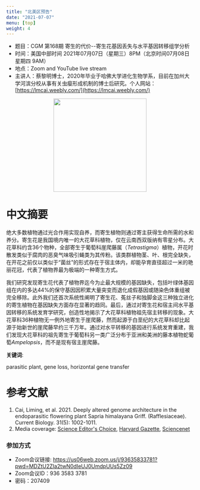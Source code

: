 ```yaml
---
title: "北美区预告"
date: "2021-07-07"
menu: [top]
weight: 4
---
```


- 题目：CGM 第168期 寄生的代价--寄生花基因丢失与水平基因转移组学分析
- 时间：美国中部时间 2021年07月07日（星期三）8PM（北京时间07月08日 星期四 9AM）
- 地点：Zoom and YouTube live stream
- 主讲人：蔡黎明博士，2020年毕业于哈佛大学进化生物学系，目前在加州大学河滨分校从事有关虫瘿形成机制的博士后研究。个人网站：[https://lmcai.weebly.com/](https://lmcai.weebly.com/)

<div align="center">
<img src="https://i.ibb.co/khMSxgL/US168-Cailiming.jpg" height=250>
</div>

# 中文摘要

绝大多数植物通过光合作用实现自养，而寄生植物则通过寄主获得生命所需的水和养分。寄生花是我国境内唯一的大花草科植物，仅在云南西双版纳有零星分布。大花草科约含36个物种，全部寄生于葡萄科崖爬藤属（*Tetrastigma*）植物，开花时散发类似于腐肉的恶臭气味吸引蝇类为其传粉。该类群植物茎、叶、根完全缺失，在开花之前仅以类似于“菌丝”的形式存在于宿主体内，却能孕育直径超过一米的艳丽花冠，代表了植物界最为极端的一种寄生方式。

我们研究发现寄生花代表了植物界迄今为止最大规模的基因缺失，包括叶绿体基因组在内的多达44%的保守基因因积累大量突变而退化成假基因或随染色体重组被完全移除。此外我们还首次系统性阐明了寄生花、菟丝子和独脚金这三种独立进化的寄生植物在基因缺失方面存在显著的趋同。最后，通过对寄生花和宿主间水平基因转移的系统发育学研究，创造性地揭示了大花草科植物祖先宿主转移的现象。大花草科36种植物无一例外地寄生于崖爬藤，然而起源于白垩纪的大花草科却比起源于始新世的崖爬藤早约三千万年。通过对水平转移的基因进行系统发育重建，我们发现大花草科的祖先寄生于葡萄科另一类广泛分布于亚洲和美洲的藤本植物蛇葡萄*Ampelopsis*，而不是现有宿主崖爬藤。


**关键词**:

parasitic plant, gene loss, horizontal gene transfer


# 参考文献

1. Cai, Liming, et al. 2021. Deeply altered genome architecture in the endoparasitic flowering plant Sapria himalayana Griff. (Rafflesiaceae). Current Biology. 31(5): 1002-1011.​
2. Media coverage: [Science Editor's Choice](https://science.sciencemag.org/content/371/6531/twil), [Harvard Gazette](https://news.harvard.edu/gazette/story/2021/01/harvard-researchers-sequence-sapria-genome/), [Sciencenet](http://blog.sciencenet.cn/blog-3423233-1268657.html)

### 参加方式
- Zoom会议链接: https://us06web.zoom.us/j/93635833781?pwd=MDZtU2ZIa2twN0dIeUJ0UmdpUUs5Zz09
- Zoom会议ID：936 3583 3781
- 密码：207409
